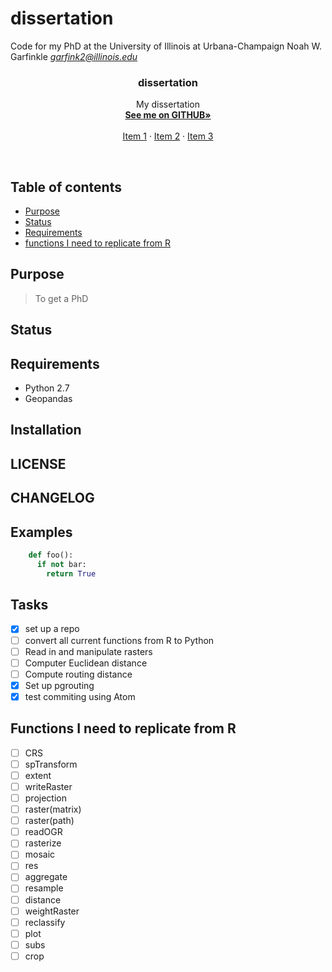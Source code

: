 # dissertation
Code for my PhD at the University of Illinois at Urbana-Champaign
Noah W. Garfinkle
*garfink2@illinois.edu*

<p align="center">
  <a href="https://www.noahgarfinkle.github.io">
  </a>

  <h3 align="center">dissertation</h3>

  <p align="center">
    My dissertation
    <br>
    <a href="https://www.noahgarfinkle.github.io"><strong>See me on GITHUB»</strong></a>
    <br>
    <br>
    <a href="https://www.noahgarfinkle.github.io">Item 1</a>
    ·
    <a href="https://www.noahgarfinkle.github.io">Item 2</a>
    ·
    <a href="https://www.noahgarfinkle.github.io">Item 3</a>
  </p>
</p>

<br>

## Table of contents

- [Purpose](#purpose)
- [Status](#status)
- [Requirements](#requirements)
- [functions I need to replicate from R](functions-I-need-to-replicate-from-r)

## Purpose
> To get a PhD

## Status

## Requirements
* Python 2.7
 * Geopandas

## Installation

## LICENSE

## CHANGELOG

## Examples
```Python
    def foo():
      if not bar:
        return True
```

## Tasks
- [x] set up a repo
- [ ] convert all current functions from R to Python
- [ ] Read in and manipulate rasters
- [ ] Computer Euclidean distance
- [ ] Compute routing distance
- [x] Set up pgrouting
- [x] test commiting using Atom

## Functions I need to replicate from R
- [ ] CRS
- [ ] spTransform
- [ ] extent
- [ ] writeRaster
- [ ] projection
- [ ] raster(matrix)
- [ ] raster(path)
- [ ] readOGR
- [ ] rasterize
- [ ] mosaic
- [ ] res
- [ ] aggregate
- [ ] resample
- [ ] distance
- [ ] weightRaster
- [ ] reclassify
- [ ] plot
- [ ] subs
- [ ] crop
